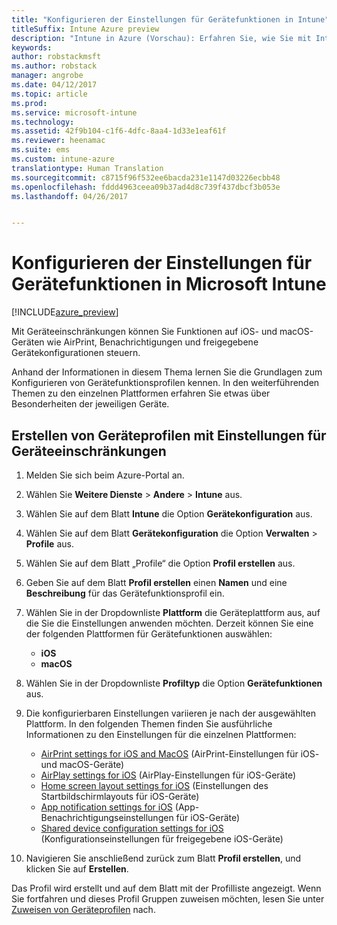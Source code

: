 ```yaml
---
title: "Konfigurieren der Einstellungen für Gerätefunktionen in Intune"
titleSuffix: Intune Azure preview
description: "Intune in Azure (Vorschau): Erfahren Sie, wie Sie mit Intune Funktionen auf Geräten konfigurieren, die Sie verwalten."
keywords: 
author: robstackmsft
ms.author: robstack
manager: angrobe
ms.date: 04/12/2017
ms.topic: article
ms.prod: 
ms.service: microsoft-intune
ms.technology: 
ms.assetid: 42f9b104-c1f6-4dfc-8aa4-1d33e1eaf61f
ms.reviewer: heenamac
ms.suite: ems
ms.custom: intune-azure
translationtype: Human Translation
ms.sourcegitcommit: c8715f96f532ee6bacda231e1147d03226ecbb48
ms.openlocfilehash: fddd4963ceea09b37ad4d8c739f437dbcf3b053e
ms.lasthandoff: 04/26/2017


---
```


# <a name="how-to-configure-device-feature-settings-in-microsoft-intune"></a>Konfigurieren der Einstellungen für Gerätefunktionen in Microsoft Intune

[!INCLUDE[azure_preview](../includes/azure_preview.md)]

Mit Geräteeinschränkungen können Sie Funktionen auf iOS- und macOS-Geräten wie AirPrint, Benachrichtigungen und freigegebene Gerätekonfigurationen steuern.

Anhand der Informationen in diesem Thema lernen Sie die Grundlagen zum Konfigurieren von Gerätefunktionsprofilen kennen. In den weiterführenden Themen zu den einzelnen Plattformen erfahren Sie etwas über Besonderheiten der jeweiligen Geräte.

## <a name="create-a-device-profile-containing-device-restriction-settings"></a>Erstellen von Geräteprofilen mit Einstellungen für Geräteeinschränkungen

1. Melden Sie sich beim Azure-Portal an.
2. Wählen Sie **Weitere Dienste** > **Andere** > **Intune** aus.
3. Wählen Sie auf dem Blatt **Intune** die Option **Gerätekonfiguration** aus.
2. Wählen Sie auf dem Blatt **Gerätekonfiguration** die Option **Verwalten** > **Profile** aus.
3. Wählen Sie auf dem Blatt „Profile“ die Option **Profil erstellen** aus.
4. Geben Sie auf dem Blatt **Profil erstellen** einen **Namen** und eine **Beschreibung** für das Gerätefunktionsprofil ein.
5. Wählen Sie in der Dropdownliste **Plattform** die Geräteplattform aus, auf die Sie die Einstellungen anwenden möchten. Derzeit können Sie eine der folgenden Plattformen für Gerätefunktionen auswählen:
    - **iOS**
    - **macOS**
6. Wählen Sie in der Dropdownliste **Profiltyp** die Option **Gerätefunktionen** aus. 
7. Die konfigurierbaren Einstellungen variieren je nach der ausgewählten Plattform. In den folgenden Themen finden Sie ausführliche Informationen zu den Einstellungen für die einzelnen Plattformen:
    - [AirPrint settings for iOS and MacOS](air-print-settings-for-ios-and-macos.md) (AirPrint-Einstellungen für iOS- und macOS-Geräte)
     - [AirPlay settings for iOS](airplay-settings-for-ios-devices.md) (AirPlay-Einstellungen für iOS-Geräte)
    - [Home screen layout settings for iOS](home-screen-settings-for-ios.md) (Einstellungen des Startbildschirmlayouts für iOS-Geräte)
    - [App notification settings for iOS](app-notification-settings-for-ios.md) (App-Benachrichtigungseinstellungen für iOS-Geräte)
    - [Shared device configuration settings for iOS](shared-device-settings-for-ios.md) (Konfigurationseinstellungen für freigegebene iOS-Geräte)

8. Navigieren Sie anschließend zurück zum Blatt **Profil erstellen**, und klicken Sie auf **Erstellen**.

Das Profil wird erstellt und auf dem Blatt mit der Profilliste angezeigt.
Wenn Sie fortfahren und dieses Profil Gruppen zuweisen möchten, lesen Sie unter [Zuweisen von Geräteprofilen](how-to-assign-device-profiles.md) nach.




